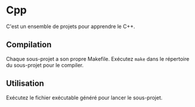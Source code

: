 # Cpp

C'est un ensemble de projets pour apprendre le C++.

## Compilation

Chaque sous-projet a son propre Makefile. Exécutez `make` dans le répertoire du sous-projet pour le compiler.

## Utilisation

Exécutez le fichier exécutable généré pour lancer le sous-projet.